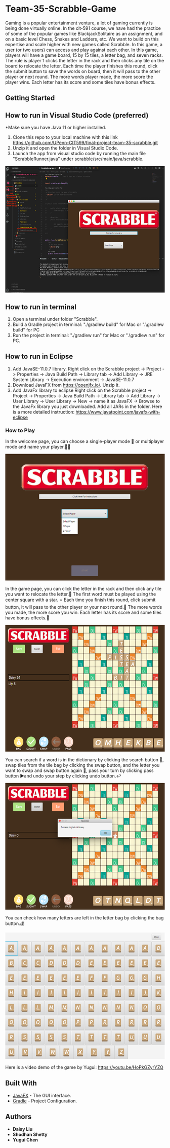 # Team-35-Scrabble-Game

Gaming is a popular entertainment venture, a lot of gaming currently is being done virtually online. In the cit-591 course, we have had the practice of some of the popular games like BlackjackSolitaire as an assignment, and on a basic level Chess, Snakes and Ladders, etc. We want to build on this expertise and scale higher with new games called Scrabble. In this game, a user (or two users) can access and play against each other. In this game, players will have a game board, 15 by 15 tiles, a letter bag, and seven racks. The rule is player 1 clicks the letter in the rack and then clicks any tile on the board to relocate the letter. Each time the player finishes this round, click the submit button to save the words on board, then it will pass to the other player or next round. The more words player made, the more score the player wins. Each letter has its score and some tiles have bonus effects.

## Getting Started

## How to run in Visual Studio Code (preferred)

*Make sure you have Java 11 or higher installed.

1. Clone this repo to your local machine with this link https://github.com/UPenn-CIT599/final-project-team-35-scrabble.git
2. Unzip it and open the folder in Visual Studio Code. 
3. Launch the app from visual studio code by running the main file "ScrabbleRunner.java" under scrabble/src/main/java/scrabble.

<img src="https://github.com/UPenn-CIT599/final-project-team-35-scrabble/blob/master/Scrabble/src/main/resources/how%20to%20run%20in%20vs%20code.png" width="600" height="400">

## How to run in terminal

1. Open a terminal under folder "Scrabble".
2. Build a Gradle project in terminal:   "./gradlew build" for Mac or ".\gradlew build" for PC
3. Run the project in terminal:  "./gradlew run" for Mac or ".\gradlew run" for PC.


## How to run in Eclipse
1. Add JavaSE-11.0.7 library.
Right click on the Scrabble project -> Project -> Properties -> Java Build Path -> Library tab -> Add Library -> JRE System Library ->
Execution environment -> JavaSE-11.0.7
2. Download JavaFX from https://openjfx.io/. Unzip it.
3. Add JavaFx library to eclipse
Right click on the Scrabble project -> Project -> Properties -> Java Build Path -> Library tab -> Add Library -> User Library -> User Library -> New -> name it as JavaFX -> Browse to the JavaFx library you just downloaded. Add all JARs in the folder. Here is a more detailed instruction: https://www.javatpoint.com/javafx-with-eclipse


### How to Play

In the welcome page, you can choose a single-player mode 🕺 or multiplayer mode and name your player.👯‍♀️

<img src="https://github.com/UPenn-CIT599/final-project-team-35-scrabble/blob/master/Scrabble/src/main/resources/welcome%20interface.png" width="600" height="400">

In the game page, you can click the letter in the rack and then click any tile you want to relocate the letter.🎴
The first word must be played using the center square with a star. ⭐️
Each time you finish this round, click submit button, it will pass to the other player or your next round.🔂
The more words you made, the more score you win. Each letter has its score and some tiles have bonus effects.🤑

<img src="https://github.com/UPenn-CIT599/final-project-team-35-scrabble/blob/master/Scrabble/src/main/resources/multiple%20player%20interface.png" width="600" height="400">

You can search if a word is in the dictionary by clicking the search button 📖, swap tiles from the tile bag by clicking the swap button, and the letter you want to swap and swap button again 🔄, pass your turn by clicking pass button ▶️and undo your step by clicking undo button.↩️

<img src="https://github.com/UPenn-CIT599/final-project-team-35-scrabble/blob/master/Scrabble/src/main/resources/search%20function.png" width="600" height="400">

You can check how many letters are left in the letter bag by clicking the bag button.💰

<img src="https://github.com/UPenn-CIT599/final-project-team-35-scrabble/blob/master/Scrabble/src/main/resources/bag%20of%20letter.png" width="600" height="400">

Here is a video demo of the game by Yugui:
https://youtu.be/HoPkGZyrYZQ

## Built With

* [JavaFX](https://openjfx.io/) - The GUI interface.
* [Gradle](https://gradle.org/) - Project Configuration.


## Authors

* **Daisy Liu**
* **Shodhan Shetty**
* **Yugui Chen**


